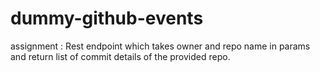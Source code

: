 # dummy-github-events
assignment :
Rest endpoint which takes owner and repo name in params and return list of commit details of the provided repo.
